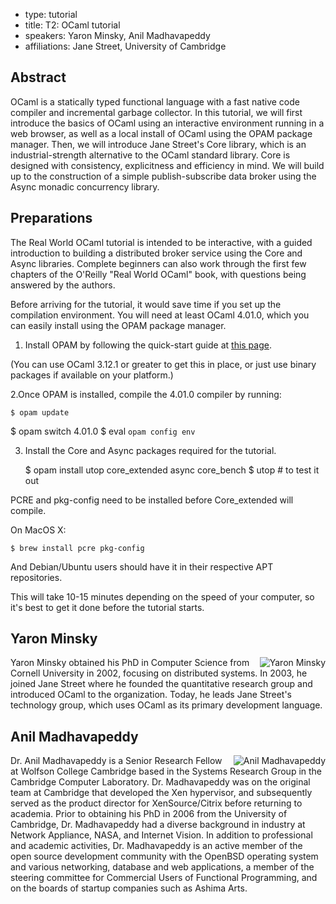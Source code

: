- type: tutorial
- title: T2: OCaml tutorial
- speakers: Yaron Minsky, Anil Madhavapeddy
- affiliations: Jane Street, University of Cambridge


## Abstract
OCaml is a statically typed functional language with a fast native
code compiler and incremental garbage collector. In this tutorial, we
will first introduce the basics of OCaml using an interactive
environment running in a web browser, as well as a local install of
OCaml using the OPAM package manager. Then, we will introduce Jane
Street's Core library, which is an industrial-strength alternative to
the OCaml standard library. Core is designed with consistency,
explicitness and efficiency in mind. We will build up to the
construction of a simple publish-subscribe data broker using the Async
monadic concurrency library.

## Preparations
The Real World OCaml tutorial is intended to be interactive, with a
guided introduction to building a distributed broker service using the
Core and Async libraries.  Complete beginners can also work through
the first few chapters of the O'Reilly "Real World OCaml" book, with
questions being answered by the authors.

Before arriving for the tutorial, it would save time if you set up the
compilation environment.  You will need at least OCaml 4.01.0, which
you can easily install using the OPAM package manager.

1. Install OPAM by following the quick-start guide at [this
page](http://opam.ocamlpro.com/doc/Quick_Install.html).

 (You can use OCaml 3.12.1 or greater to get this in place, or just
 use binary packages if available on your platform.)

2.Once OPAM is installed, compile the 4.01.0 compiler by running:

    $ opam update
$ opam switch 4.01.0
$ eval `opam config env`

3. Install the Core and Async packages required for the tutorial.

    $ opam install utop core_extended async core_bench
    $ utop   # to test it out

PCRE and pkg-config need to be installed before Core_extended will
compile.

On MacOS X:

```
$ brew install pcre pkg-config
```

And Debian/Ubuntu users should have it in their respective APT repositories.

This will take 10-15 minutes depending on the speed of your computer,
so it's best to get it done before the tutorial starts.

## Yaron Minsky
<img align="right" src="img/yaron-minsky-portrait.jpg" alt="Yaron Minsky"></img>
Yaron Minsky obtained his PhD in Computer Science from Cornell
University in 2002, focusing on distributed systems. In 2003, he
joined Jane Street where he founded the quantitative research group
and introduced OCaml to the organization. Today, he leads Jane
Street's technology group, which uses OCaml as its primary development
language.

## Anil Madhavapeddy
<img align="right" src="img/anil-madhavapeddy-portrait.jpg" alt="Anil Madhavapeddy"></img>
Dr. Anil Madhavapeddy is a Senior Research Fellow at Wolfson College
Cambridge based in the Systems Research Group in the Cambridge
Computer Laboratory. Dr. Madhavapeddy was on the original team at
Cambridge that developed the Xen hypervisor, and subsequently served
as the product director for XenSource/Citrix before returning to
academia. Prior to obtaining his PhD in 2006 from the University of
Cambridge, Dr. Madhavapeddy had a diverse background in industry at
Network Appliance, NASA, and Internet Vision. In addition to
professional and academic activities, Dr. Madhavapeddy is an active
member of the open source development community with the OpenBSD
operating system and various networking, database and web
applications, a member of the steering committee for Commercial Users
of Functional Programming, and on the boards of startup companies such
as Ashima Arts.
